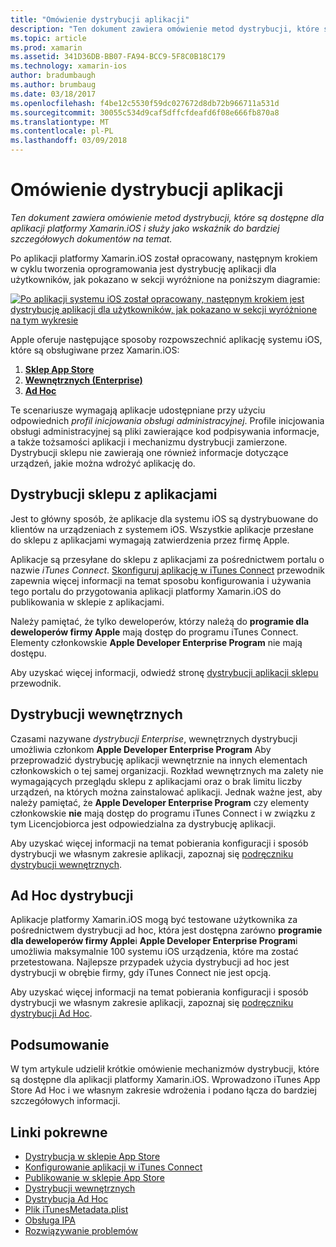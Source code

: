 ```yaml
---
title: "Omówienie dystrybucji aplikacji"
description: "Ten dokument zawiera omówienie metod dystrybucji, które są dostępne dla aplikacji platformy Xamarin.iOS i służy jako wskaźnik do bardziej szczegółowych dokumentów na temat."
ms.topic: article
ms.prod: xamarin
ms.assetid: 341D36DB-BB07-FA94-BCC9-5F8C0B18C179
ms.technology: xamarin-ios
author: bradumbaugh
ms.author: brumbaug
ms.date: 03/18/2017
ms.openlocfilehash: f4be12c5530f59dc027672d8db72b966711a531d
ms.sourcegitcommit: 30055c534d9caf5dffcfdeafd6f08e666fb870a8
ms.translationtype: MT
ms.contentlocale: pl-PL
ms.lasthandoff: 03/09/2018
---
```

# <a name="app-distribution-overview"></a>Omówienie dystrybucji aplikacji

_Ten dokument zawiera omówienie metod dystrybucji, które są dostępne dla aplikacji platformy Xamarin.iOS i służy jako wskaźnik do bardziej szczegółowych dokumentów na temat._

Po aplikacji platformy Xamarin.iOS został opracowany, następnym krokiem w cyklu tworzenia oprogramowania jest dystrybucję aplikacji dla użytkowników, jak pokazano w sekcji wyróżnione na poniższym diagramie:


[![](images/publishingdiagram.png "Po aplikacji systemu iOS został opracowany, następnym krokiem jest dystrybucję aplikacji dla użytkowników, jak pokazano w sekcji wyróżnione na tym wykresie")](images/publishingdiagram.png#lightbox)


Apple oferuje następujące sposoby rozpowszechnić aplikację systemu iOS, które są obsługiwane przez Xamarin.iOS:

1. [**Sklep App Store**](#App_Store_Distribution)
2. [**Wewnętrznych (Enterprise)**](#In-House_Distribution)
2. [**Ad Hoc**](#Ad_Hoc_Distribution)

Te scenariusze wymagają aplikacje udostępniane przy użyciu odpowiednich *profil inicjowania obsługi administracyjnej*. Profile inicjowania obsługi administracyjnej są pliki zawierające kod podpisywania informacje, a także tożsamości aplikacji i mechanizmu dystrybucji zamierzone. Dystrybucji sklepu nie zawierają one również informacje dotyczące urządzeń, jakie można wdrożyć aplikację do.

<a name="App_Store_Distribution"/>

## <a name="app-store-distribution"></a>Dystrybucji sklepu z aplikacjami

Jest to główny sposób, że aplikacje dla systemu iOS są dystrybuowane do klientów na urządzeniach z systemem iOS. Wszystkie aplikacje przesłane do sklepu z aplikacjami wymagają zatwierdzenia przez firmę Apple.

Aplikacje są przesyłane do sklepu z aplikacjami za pośrednictwem portalu o nazwie *iTunes Connect*. [Skonfiguruj aplikację w iTunes Connect](~/ios/deploy-test/app-distribution/app-store-distribution/itunesconnect.md) przewodnik zapewnia więcej informacji na temat sposobu konfigurowania i używania tego portalu do przygotowania aplikacji platformy Xamarin.iOS do publikowania w sklepie z aplikacjami.

Należy pamiętać, że tylko deweloperów, którzy należą do **programie dla deweloperów firmy Apple** mają dostęp do programu iTunes Connect. Elementy członkowskie **Apple Developer Enterprise Program** nie mają dostępu.

Aby uzyskać więcej informacji, odwiedź stronę [dystrybucji aplikacji sklepu](~/ios/deploy-test/app-distribution/app-store-distribution/index.md) przewodnik.

<a name="In-House_Distribution"/>

## <a name="in-house-distribution"></a>Dystrybucji wewnętrznych

Czasami nazywane *dystrybucji Enterprise*, wewnętrznych dystrybucji umożliwia członkom **Apple Developer Enterprise Program** Aby przeprowadzić dystrybucję aplikacji wewnętrznie na innych elementach członkowskich o tej samej organizacji. Rozkład wewnętrznych ma zalety nie wymagających przeglądu sklepu z aplikacjami oraz o brak limitu liczby urządzeń, na których można zainstalować aplikacji. Jednak ważne jest, aby należy pamiętać, że **Apple Developer Enterprise Program** czy elementy członkowskie **nie** mają dostęp do programu iTunes Connect i w związku z tym Licencjobiorca jest odpowiedzialna za dystrybucję aplikacji.

Aby uzyskać więcej informacji na temat pobierania konfiguracji i sposób dystrybucji we własnym zakresie aplikacji, zapoznaj się [podręczniku dystrybucji wewnętrznych](~/ios/deploy-test/app-distribution/in-house-distribution.md).

<a name="Ad_Hoc_Distribution"/>

## <a name="ad-hoc-distribution"></a>Ad Hoc dystrybucji

Aplikacje platformy Xamarin.iOS mogą być testowane użytkownika za pośrednictwem dystrybucji ad hoc, która jest dostępna zarówno **programie dla deweloperów firmy Apple**i **Apple Developer Enterprise Program**i umożliwia maksymalnie 100 systemu iOS urządzenia, które ma zostać przetestowana. Najlepsze przypadek użycia dystrybucji ad hoc jest dystrybucji w obrębie firmy, gdy iTunes Connect nie jest opcją.

Aby uzyskać więcej informacji na temat pobierania konfiguracji i sposób dystrybucji we własnym zakresie aplikacji, zapoznaj się [podręczniku dystrybucji Ad Hoc](~/ios/deploy-test/app-distribution/ad-hoc-distribution.md).

## <a name="summary"></a>Podsumowanie

W tym artykule udzielił krótkie omówienie mechanizmów dystrybucji, które są dostępne dla aplikacji platformy Xamarin.iOS. Wprowadzono iTunes App Store Ad Hoc i we własnym zakresie wdrożenia i podano łącza do bardziej szczegółowych informacji.

## <a name="related-links"></a>Linki pokrewne

- [Dystrybucja w sklepie App Store](~/ios/deploy-test/app-distribution/app-store-distribution/index.md)
- [Konfigurowanie aplikacji w iTunes Connect](~/ios/deploy-test/app-distribution/app-store-distribution/itunesconnect.md)
- [Publikowanie w sklepie App Store](~/ios/deploy-test/app-distribution/app-store-distribution/publishing-to-the-app-store.md)
- [Dystrybucji wewnętrznych](~/ios/deploy-test/app-distribution/in-house-distribution.md)
- [Dystrybucja Ad Hoc](~/ios/deploy-test/app-distribution/ad-hoc-distribution.md)
- [Plik iTunesMetadata.plist](~/ios/deploy-test/app-distribution/itunesmetadata.md)
- [Obsługa IPA](~/ios/deploy-test/app-distribution/ipa-support.md)
- [Rozwiązywanie problemów](~/ios/deploy-test/troubleshooting.md)
